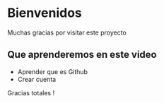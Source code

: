 # Bienvenidos
Muchas gracias por visitar este proyecto

## Que aprenderemos en este video
 - Aprender que es Github
 - Crear cuenta
 
Gracias totales !

